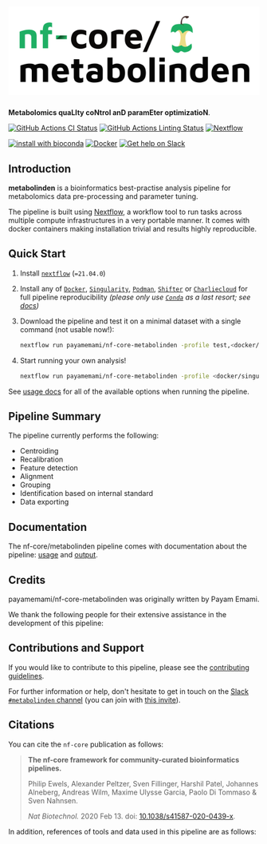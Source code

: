 # ![nf-core/metabolinden](docs/images/nf-core-metabolinden_logo.png)

**Metabolomics quaLIty coNtrol anD paramEter optimizatioN**.

[![GitHub Actions CI Status](https://github.com/payamemami/nf-core-metabolinden/workflows/nf-core%20CI/badge.svg)](https://github.com/payamemami/nf-core-metabolinden/actions)
[![GitHub Actions Linting Status](https://github.com/payamemami/nf-core-metabolinden/workflows/nf-core%20linting/badge.svg)](https://github.com/payamemami/nf-core-metabolinden/actions)
[![Nextflow](https://img.shields.io/badge/nextflow-%E2%89%A520.04.0-brightgreen.svg)](https://www.nextflow.io/)

[![install with bioconda](https://img.shields.io/badge/install%20with-bioconda-brightgreen.svg)](https://bioconda.github.io/)
[![Docker](https://img.shields.io/docker/automated/payamemami/metabolinden.svg)](https://hub.docker.com/r/nfcore/metabolinden)
[![Get help on Slack](http://img.shields.io/badge/slack-nf--core%20%23metabolinden-4A154B?logo=slack)](https://nfcore.slack.com/channels/metabolinden)

## Introduction

**metabolinden** is a bioinformatics best-practise analysis pipeline for metabolomics data pre-processing and parameter tuning.

The pipeline is built using [Nextflow](https://www.nextflow.io), a workflow tool to run tasks across multiple compute infrastructures in a very portable manner. It comes with docker containers making installation trivial and results highly reproducible.

## Quick Start

1. Install [`nextflow`](https://nf-co.re/usage/installation) (`=21.04.0`)

2. Install any of [`Docker`](https://docs.docker.com/engine/installation/), [`Singularity`](https://www.sylabs.io/guides/3.0/user-guide/), [`Podman`](https://podman.io/), [`Shifter`](https://nersc.gitlab.io/development/shifter/how-to-use/) or [`Charliecloud`](https://hpc.github.io/charliecloud/) for full pipeline reproducibility _(please only use [`Conda`](https://conda.io/miniconda.html) as a last resort; see [docs](https://nf-co.re/usage/configuration#basic-configuration-profiles))_

3. Download the pipeline and test it on a minimal dataset with a single command (not usable now!):

    ```bash
    nextflow run payamemami/nf-core-metabolinden -profile test,<docker/singularity/podman/shifter/charliecloud/conda/institute>
    ```

4. Start running your own analysis!

    ```bash
    nextflow run payamemami/nf-core-metabolinden -profile <docker/singularity/podman/shifter/charliecloud/conda/institute> --input '*.mzML' --identification_input 'database.tsv' --recalibration_masses 'lock_in_masses.csv'
    ```

See [usage docs](docs/) for all of the available options when running the pipeline.

## Pipeline Summary

The pipeline currently performs the following:

* Centroiding
* Recalibration
* Feature detection
* Alignment
* Grouping
* Identification based on internal standard
* Data exporting

## Documentation

The nf-core/metabolinden pipeline comes with documentation about the pipeline: [usage](docs/usage.md) and [output](docs/output.md).

## Credits

payamemami/nf-core-metabolinden was originally written by Payam Emami.

We thank the following people for their extensive assistance in the development
of this pipeline:

## Contributions and Support

If you would like to contribute to this pipeline, please see the [contributing guidelines](.github/CONTRIBUTING.md).

For further information or help, don't hesitate to get in touch on the [Slack `#metabolinden` channel](https://nfcore.slack.com/channels/metabolinden) (you can join with [this invite](https://nf-co.re/join/slack)).

## Citations

<!-- TODO nf-core: Add citation for pipeline after first release. Uncomment lines below and update Zenodo doi. -->
<!-- If you use  nf-core/metabolinden for your analysis, please cite it using the following doi: [10.5281/zenodo.XXXXXX](https://doi.org/10.5281/zenodo.XXXXXX) -->

You can cite the `nf-core` publication as follows:

> **The nf-core framework for community-curated bioinformatics pipelines.**
>
> Philip Ewels, Alexander Peltzer, Sven Fillinger, Harshil Patel, Johannes Alneberg, Andreas Wilm, Maxime Ulysse Garcia, Paolo Di Tommaso & Sven Nahnsen.
>
> _Nat Biotechnol._ 2020 Feb 13. doi: [10.1038/s41587-020-0439-x](https://dx.doi.org/10.1038/s41587-020-0439-x).

In addition, references of tools and data used in this pipeline are as follows:

<!-- TODO nf-core: Add bibliography of tools and data used in your pipeline -->
